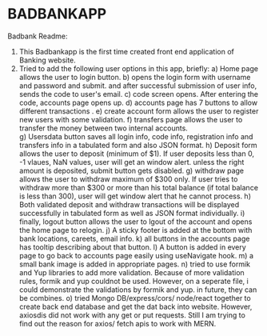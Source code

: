 # BADBANKAPP

Badbank Readme:

1. This Badbankapp is the first time created front end application of Banking website.
2. Tried to add the following user  options in this app, briefly:
a) Home page allows the user to login button.
b) opens the login form with username and password and submit. and after  successful submission of user info, sends the code  to user's email.
c) code  screen opens.  After  entering the code, accounts page opens up.
d) accounts  page has 7 buttons to allow different transactions .
e) create account form allows  the  user to register new  users with some validation.
f) transfers  page  allows  the user  to transfer  the money between two internal accounts.  
g) Usersdata button  saves  all login info, code info, registration info and transfers  info in a tabulated form and also JSON format.
h) Deposit form allows the user  to deposit (minimum of $1). If user  deposits less than 0, -1 vlaues, NaN  values, user  will get an window alert. unless the right amount is deposited, submit button gets disabled.
g)  withdraw page allows  the user to withdraw  maximum of $300 only.  If user tries to withdraw more  than $300 or more  than his total balance (if total balance is less   than 300), user will get window alert that he cannot process.
h) Both validated deposit and withdraw transactions will be displayed successfully in tabulated  form  as well as JSON format individually. 
i) finally, logout button allows the user to lgout of the account and opens the home page to relogin.
j) A sticky footer  is added  at  the bottom with bank  locations, careets, email info.
k) all buttons in the accounts  page  has tooltip describing about that button.
l) A button is added  in every page to go back to accounts  page  easily using useNavigate hook.
m)  a small bank image  is added  in appropriate pages.
n) tried to use  formik and Yup libraries to add more  validation.   Because  of more  validation rules,  formik and yup couldnot be used.  However, on a seperate  file, i could demonstrate the validations by formik and yup.  in future, they can be combines.
o) tried Mongo DB/express/cors/ node/react together  to create  back end database and get  the dat  back into website.  However, axiosdis did not work with any get  or put requests. Still I am trying to find out the reason for axios/ fetch apis to work with MERN. 
